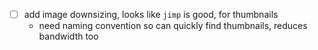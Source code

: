 - [ ] add image downsizing, looks like `jimp` is good, for thumbnails
    - need naming convention so can quickly find thumbnails, reduces bandwidth too